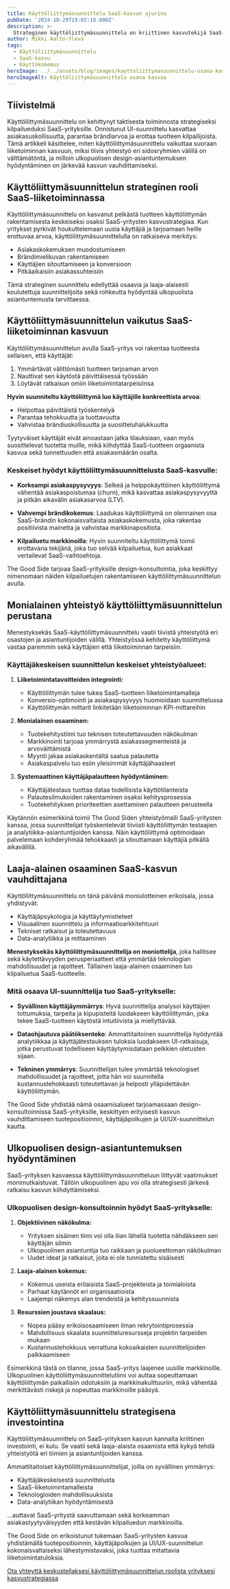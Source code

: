```yaml
---
title: Käyttöliittymäsuunnittelu SaaS-kasvun ajurina
pubDate: '2024-10-29T19:02:18.000Z'
description: >-
  Strateginen käyttöliittymäsuunnittelu on kriittinen kasvutekijä SaaS-yrityksille. Osaavat suunnittelijat, jotka yhdistävät käyttäjäymmärryksen, teknologiaosaamisen ja data-analytiikan, auttavat yrityksiä saavuttamaan korkeamman asiakaspysyvyyden ja vahvan kilpailuedun.
author: Mikki Aalto-Ylevä
tags:
  - Käyttöliittymäsuunnittelu
  - SaaS-kasvu
  - Käyttökokemus
heroImage: ../../assets/blog/images/kayttoliittymasuunnittelu-osana-kasvua/featured.webp
heroImageAlt: Käyttöliittymäsuunnittelu osana kasvua
---
```


## Tiivistelmä

Käyttöliittymäsuunnittelu on kehittynyt taktisesta toiminnosta strategiseksi kilpailueduksi SaaS-yrityksille. Onnistunut UI-suunnittelu kasvattaa asiakasuskollisuutta, parantaa brändiarvoa ja erottaa tuotteen kilpailijoista. Tämä artikkeli käsittelee, miten käyttöliittymäsuunnittelu vaikuttaa suoraan liiketoiminnan kasvuun, miksi tiivis yhteistyö eri sidosryhmien välillä on välttämätöntä, ja milloin ulkopuolisen design-asiantuntemuksen hyödyntäminen on järkevää kasvun vauhdittamiseksi.

## Käyttöliittymäsuunnittelun strateginen rooli SaaS-liiketoiminnassa

Käyttöliittymäsuunnittelu on kasvanut pelkästä tuotteen käyttöliittymän rakentamisesta keskeiseksi osaksi SaaS-yritysten kasvustrategiaa. Kun yritykset pyrkivät houkuttelemaan uusia käyttäjiä ja tarjoamaan heille erottuvaa arvoa, käyttöliittymäsuunnittelulla on ratkaiseva merkitys:

- Asiakaskokemuksen muodostumiseen
- Brändimielikuvan rakentamiseen
- Käyttäjien sitouttamiseen ja konversioon
- Pitkäaikaisiin asiakassuhteisiin

Tämä strateginen suunnittelu edellyttää osaavia ja laaja-alaisesti koulutettuja suunnittelijoita sekä rohkeutta hyödyntää ulkopuolista asiantuntemusta tarvittaessa.

## Käyttöliittymäsuunnittelun vaikutus SaaS-liiketoiminnan kasvuun

Käyttöliittymäsuunnittelun avulla SaaS-yritys voi rakentaa tuotteesta sellaisen, että käyttäjät:

1. Ymmärtävät välittömästi tuotteen tarjoaman arvon
2. Nauttivat sen käytöstä päivittäisessä työssään
3. Löytävät ratkaisun omiin liiketoimintatarpeisiinsa

**Hyvin suunniteltu käyttöliittymä luo käyttäjille konkreettista arvoa**:

- Helpottaa päivittäistä työskentelyä
- Parantaa tehokkuutta ja tuottavuutta
- Vahvistaa brändiuskollisuutta ja suositteluhalukkuutta

Tyytyväiset käyttäjät eivät ainoastaan jatka tilauksiaan, vaan myös suosittelevat tuotetta muille, mikä kiihdyttää SaaS-tuotteen orgaanista kasvua sekä tunnettuuden että asiakasmäärän osalta.

### Keskeiset hyödyt käyttöliittymäsuunnittelusta SaaS-kasvulle:

- **Korkeampi asiakaspysyvyys**: Selkeä ja helppokäyttöinen käyttöliittymä vähentää asiakaspoistumaa (churn), mikä kasvattaa asiakaspysyvyyttä ja pitkän aikavälin asiakasarvoa (LTV).

- **Vahvempi brändikokemus**: Laadukas käyttöliittymä on olennainen osa SaaS-brändin kokonaisvaltaista asiakaskokemusta, joka rakentaa positiivista mainetta ja vahvistaa markkinapositiota.

- **Kilpailuetu markkinoilla**: Hyvin suunniteltu käyttöliittymä toimii erottavana tekijänä, joka tuo selvää kilpailuetua, kun asiakkaat vertailevat SaaS-vaihtoehtoja.

The Good Side tarjoaa SaaS-yrityksille design-konsultointia, joka keskittyy nimenomaan näiden kilpailuetujen rakentamiseen käyttöliittymäsuunnittelun avulla.

## Monialainen yhteistyö käyttöliittymäsuunnittelun perustana

Menestyksekäs SaaS-käyttöliittymäsuunnittelu vaatii tiivistä yhteistyötä eri osastojen ja asiantuntijoiden välillä. Yhteistyössä kehitetty käyttöliittymä vastaa paremmin sekä käyttäjien että liiketoiminnan tarpeisiin.

### Käyttäjäkeskeisen suunnittelun keskeiset yhteistyöalueet:

1. **Liiketoimintatavoitteiden integrointi:**
   - Käyttöliittymän tulee tukea SaaS-tuotteen liiketoimintamalleja
   - Konversio-optimointi ja asiakaspysyvyys huomioidaan suunnittelussa
   - Käyttöliittymän mittarit linkitetään liiketoiminnan KPI-mittareihin

2. **Monialainen osaaminen:**
   - Tuotekehitystiimi tuo teknisen toteutettavuuden näkökulman
   - Markkinointi tarjoaa ymmärrystä asiakassegmenteistä ja arvoväittämistä
   - Myynti jakaa asiakaskentältä saatua palautetta
   - Asiakaspalvelu tuo esiin yleisimmät käyttäjähaasteet

3. **Systemaattinen käyttäjäpalautteen hyödyntäminen:**
   - Käyttäjätestaus tuottaa dataa todellisista käyttötilanteista
   - Palautesilmukoiden rakentaminen osaksi kehitysprosessia
   - Tuotekehityksen prioriteettien asettaminen palautteen perusteella

Käytännön esimerkkinä toimii The Good Siden yhteistyömalli SaaS-yritysten kanssa, jossa suunnittelijat työskentelevät tiiviisti käyttöliittymän testaajien ja analytiikka-asiantuntijoiden kanssa. Näin käyttöliittymä optimoidaan palvelemaan kohderyhmää tehokkaasti ja sitouttamaan käyttäjiä pitkällä aikavälillä.

## Laaja-alainen osaaminen SaaS-kasvun vauhdittajana

Käyttöliittymäsuunnittelu on tänä päivänä moniulotteinen erikoisala, jossa yhdistyvät:

- Käyttäjäpsykologia ja käyttäytymistieteet
- Visuaalinen suunnittelu ja informaatioarkkitehtuuri
- Tekniset ratkaisut ja toteutettavuus
- Data-analytiikka ja mittaaminen

**Menestyksekäs käyttöliittymäsuunnittelija on moniottelija**, joka hallitsee sekä käytettävyyden perusperiaatteet että ymmärtää teknologian mahdollisuudet ja rajoitteet. Tällainen laaja-alainen osaaminen luo kilpailuetua SaaS-tuotteelle.

### Mitä osaava UI-suunnittelija tuo SaaS-yritykselle:

- **Syvällinen käyttäjäymmärrys**: Hyvä suunnittelija analysoi käyttäjien tottumuksia, tarpeita ja kipupisteitä luodakseen käyttöliittymän, joka tekee SaaS-tuotteen käytöstä intuitiivista ja miellyttävää.

- **Dataohjautuva päätöksenteko**: Ammattitaitoinen suunnittelija hyödyntää analytiikkaa ja käyttäjätestauksen tuloksia luodakseen UI-ratkaisuja, jotka perustuvat todelliseen käyttäytymisdataan pelkkien oletusten sijaan.

- **Tekninen ymmärrys**: Suunnittelijan tulee ymmärtää teknologiset mahdollisuudet ja rajoitteet, jotta hän voi suunnitella kustannustehokkaasti toteutettavan ja helposti ylläpidettävän käyttöliittymän.

The Good Side yhdistää nämä osaamisalueet tarjoamassaan design-konsultoinnissa SaaS-yrityksille, keskittyen erityisesti kasvun vauhdittamiseen tuotepositioinnin, käyttäjäpolkujen ja UI/UX-suunnittelun kautta.

## Ulkopuolisen design-asiantuntemuksen hyödyntäminen

SaaS-yrityksen kasvaessa käyttöliittymäsuunnitteluun liittyvät vaatimukset monimutkaistuvat. Tällöin ulkopuolinen apu voi olla strategisesti järkevä ratkaisu kasvun kiihdyttämiseksi.

### Ulkopuolisen design-konsultoinnin hyödyt SaaS-yritykselle:

1. **Objektiivinen näkökulma:**
   - Yrityksen sisäinen tiimi voi olla liian lähellä tuotetta nähdäkseen sen käyttäjän silmin
   - Ulkopuolinen asiantuntija tuo raikkaan ja puolueettoman näkökulman
   - Uudet ideat ja ratkaisut, joita ei ole tunnistettu sisäisesti

2. **Laaja-alainen kokemus:**
   - Kokemus useista erilaisista SaaS-projekteista ja toimialoista
   - Parhaat käytännöt eri organisaatioista
   - Laajempi näkemys alan trendeistä ja kehityssuunnista

3. **Resurssien joustava skaalaus:**
   - Nopea pääsy erikoisosaamiseen ilman rekrytointiprosessia
   - Mahdollisuus skaalata suunnitteluresursseja projektin tarpeiden mukaan
   - Kustannustehokkuus verrattuna kokoaikaisten suunnittelijoiden palkkaamiseen

Esimerkkinä tästä on tilanne, jossa SaaS-yritys laajenee uusille markkinoille. Ulkopuolinen käyttöliittymäsuunnittelutiimi voi auttaa sopeuttamaan käyttöliittymän paikallisiin odotuksiin ja markkinakulttuuriin, mikä vähentää merkittävästi riskejä ja nopeuttaa markkinoille pääsyä.

## Käyttöliittymäsuunnittelu strategisena investointina

Käyttöliittymäsuunnittelu on SaaS-yrityksen kasvun kannalta kriittinen investointi, ei kulu. Se vaatii sekä laaja-alaista osaamista että kykyä tehdä yhteistyötä eri tiimien ja asiantuntijoiden kanssa.

Ammattitaitoiset käyttöliittymäsuunnittelijat, joilla on syvällinen ymmärrys:
- Käyttäjäkeskeisestä suunnittelusta
- SaaS-liiketoimintamalleista
- Teknologioiden mahdollisuuksista
- Data-analytiikan hyödyntämisestä

...auttavat SaaS-yritystä saavuttamaan sekä korkeamman asiakastyytyväisyyden että kestävän kilpailuedun markkinoilla.

The Good Side on erikoistunut tukemaan SaaS-yritysten kasvua yhdistämällä tuotepositioinnin, käyttäjäpolkujen ja UI/UX-suunnittelun kokonaisvaltaiseksi lähestymistavaksi, joka tuottaa mitattavia liiketoimintatuloksia.

[Ota yhteyttä keskustellaksesi käyttöliittymäsuunnittelun roolista yrityksesi kasvustrategiassa](/contact)
